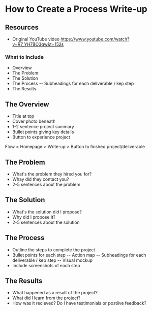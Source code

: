 # How to Create a Process Write-up

## Resources

- Original YouTube video <https://www.youtube.com/watch?v=R7_YH7BO3qw&t=152s>

### What to include

- Overview
- The Problem
- The Solution
- The Process
-- Subheadings for each deliverable / kep step
- The Results

## The Overview

- Title at top
- Cover photo beneath
- 1-2 sentence project summary
- Bullet points giving key details
- Button to experience project

Flow = Homepage > Write-up > Button to finshed project/deliverable

## The Problem

- What's the problem they hired you for?
- Whay did they contact you?
- 2-5 sentences about the problem

## The Solution

- What's the solution did I propose?
- Why did I propose it?
- 2-5 sentences about the solution

## The Process

- Outline the steps to complete the project
- Bullet points for each step
-- Action map
-- Subheadings for each deliverable / kep step
-- Visual mockup
- Include screenshots of each step

## The Results

- What happened as a result of the project?
- What did I learn from the project?
- How was it recieved?
Do I have testimonials or postiive feedback?
